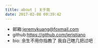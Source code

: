 ```yaml
---
title: about | 关于我
date: 2017-02-08 09:39:42
---
```


- 邮箱:jeremykuang@foxmail.com
- github:https://github.com/jeristiano
- bio: 余生不用你指教了 我自己瞎几把过吧

